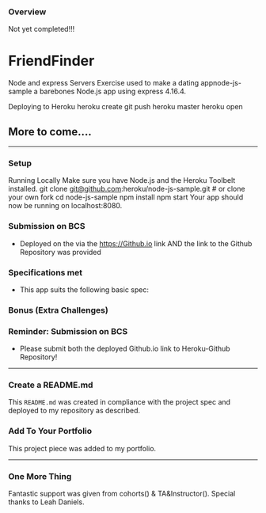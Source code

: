 ### Overview
Not yet completed!!!
# FriendFinder

Node and express Servers Exercise used to make a dating appnode-js-sample a barebones Node.js app using express 4.16.4.



Deploying to Heroku
heroku create
git push heroku master
heroku open

## More to come....


- - -

### Setup
Running Locally
Make sure you have Node.js and the Heroku Toolbelt installed.
git clone git@github.com:heroku/node-js-sample.git # or clone your own fork
cd node-js-sample
npm install
npm start
Your app should now be running on localhost:8080.

### Submission on BCS

* Deployed on the via the  https://Github.io link AND the link to the Github Repository was provided

### Specifications met

* This app suits the following basic spec:


### Bonus (Extra Challenges)

### Reminder: Submission on BCS

* Please submit both the deployed Github.io link to Heroku-Github Repository!

- - -

### Create a README.md

This `README.md` was created in compliance with the project spec and deployed to my repository as described. 

### Add To Your Portfolio
This project piece was added to my portfolio.

- - -

### One More Thing
Fantastic support was given from cohorts() & TA&Instructor().  Special thanks to Leah Daniels.

